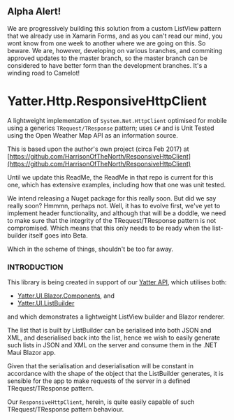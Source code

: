 ## Alpha Alert!

We are progressively building this solution from a custom ListView pattern that we already use in Xamarin Forms, and as you can't read our mind, you wont know from one week to another where we are going on this. So beware. We are, however, developing on various branches, and commiting approved updates to the master branch, so the master branch can be considered to have better form than the development branches. It's a winding road to Camelot!

# Yatter.Http.ResponsiveHttpClient

A lightweight implementation of ```System.Net.HttpClient``` optimised for mobile using a generics ```TRequest/TResponse``` pattern; uses ```C#``` and is Unit Tested using the Open Weather Map API as an information source.

This is based upon the author's own project (circa Feb 2017) at [https://github.com/HarrisonOfTheNorth/ResponsiveHttpClient](https://github.com/HarrisonOfTheNorth/ResponsiveHttpClient)

Until we update this ReadMe, the ReadMe in that repo is current for this one, which has extensive examples, including how that one was unit tested.

We intend releasing a Nuget package for this really soon. But did we say really soon? Hmmmn, perhaps not. Well, it has to evolve first, we've yet to implement header functionality, and although that will be a doddle, we need to make sure that the integrity of the TRequest/TResponse pattern is not compromised. Which means that this only needs to be ready when the list-builder itself goes into Beta.

Which in the scheme of things, shouldn't be too far away.

### INTRODUCTION
This library is being created in support of our [Yatter API](https://github.com/HarrisonOfTheNorth/Yatter), which utilises both:

- [Yatter.UI.Blazor.Components](https://github.com/HarrisonOfTheNorth/Yatter.UI.Blazor.Components), and
- [Yatter.UI.ListBuilder](https://github.com/HarrisonOfTheNorth/Yatter.UI.ListBuilder)

and which demonstrates a lightweight ListView builder and Blazor renderer.

The list that is built by ListBuilder can be serialised into both JSON and XML, and deserialised back into the list, hence we wish to easily generate such lists in JSON and XML on the server and consume them in the .NET Maui Blazor app.

Given that the serialisation and deserialisation will be constant in accordance with the shape of the object that the ListBuilder generates, it is sensible for the app to make requests of the server in a defined TRequest/TResponse pattern.

Our ```ResponsiveHttpClient```, herein, is quite easily capable of such TRequest/TResponse pattern behaviour.

